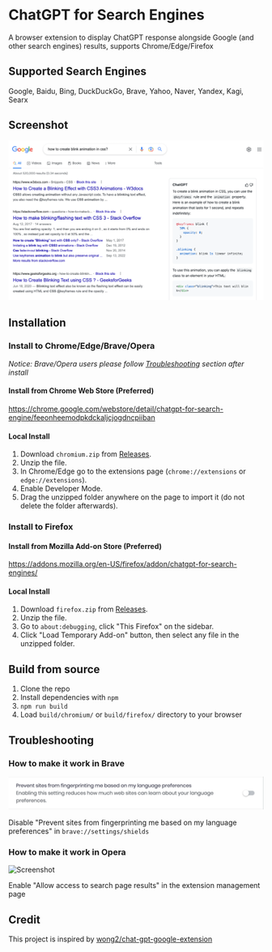 # ChatGPT for Search Engines

A browser extension to display ChatGPT response alongside Google (and other search engines) results, supports Chrome/Edge/Firefox

## Supported Search Engines

Google, Baidu, Bing, DuckDuckGo, Brave, Yahoo, Naver, Yandex, Kagi, Searx

## Screenshot

![Screenshot](screenshots/extension.png?raw=true)

## Installation

### Install to Chrome/Edge/Brave/Opera

_Notice: Brave/Opera users please follow [Troubleshooting](#troubleshooting) section after install_

#### Install from Chrome Web Store (Preferred)

<https://chrome.google.com/webstore/detail/chatgpt-for-search-engine/feeonheemodpkdckaljcjogdncpiiban>

#### Local Install

1. Download `chromium.zip` from [Releases](https://github.com/nindajack76/ChatGPT-For-Search-Engines/releases).
2. Unzip the file.
3. In Chrome/Edge go to the extensions page (`chrome://extensions` or `edge://extensions`).
4. Enable Developer Mode.
5. Drag the unzipped folder anywhere on the page to import it (do not delete the folder afterwards).

### Install to Firefox

#### Install from Mozilla Add-on Store (Preferred)

<https://addons.mozilla.org/en-US/firefox/addon/chatgpt-for-search-engines/>

#### Local Install

1. Download `firefox.zip` from [Releases](https://github.com/nindajack76/ChatGPT-For-Search-Engines/releases).
2. Unzip the file.
3. Go to `about:debugging`, click "This Firefox" on the sidebar.
4. Click "Load Temporary Add-on" button, then select any file in the unzipped folder.

## Build from source

1. Clone the repo
2. Install dependencies with `npm`
3. `npm run build`
4. Load `build/chromium/` or `build/firefox/` directory to your browser

## Troubleshooting

### How to make it work in Brave

![Screenshot](screenshots/brave.png?raw=true)

Disable "Prevent sites from fingerprinting me based on my language preferences" in `brave://settings/shields`

### How to make it work in Opera

![Screenshot](screenshots/opera.png?raw=true)

Enable "Allow access to search page results" in the extension management page

## Credit

This project is inspired by [wong2/chat-gpt-google-extension](https://github.com/wong2/chat-gpt-google-extension)
